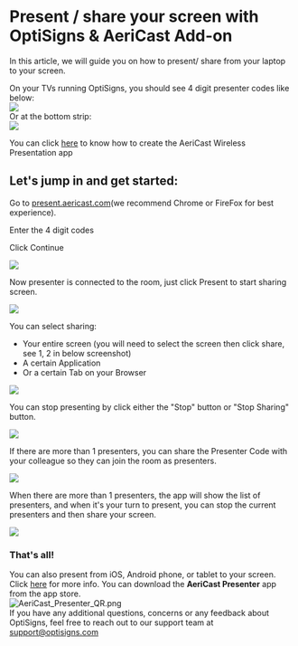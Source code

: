 # Present / share your screen with OptiSigns & AeriCast Add-on

In this article, we will guide you on how to present/ share from your laptop to your screen.

On your TVs running OptiSigns, you should see 4 digit presenter codes like below:  
![](https://support.optisigns.com/hc/article_attachments/14557704816659)  
Or at the bottom strip:  
![](https://support.optisigns.com/hc/en-us/article_attachments/14558304494483/57587dcb74a671880199ecea65c2e566f11ddffdd56714dde673d8b07a3d973e.png)

You can click [here](https://support.optisigns.com/hc/en-us/articles/14502723487379) to know how to create the AeriCast Wireless Presentation app

## **Let's jump in and get started:**

Go to [present.aericast.com](https://present.aericast.com/)(we recommend Chrome or FireFox for best experience).

Enter the 4 digit codes

Click Continue

![](https://support.optisigns.com/hc/article_attachments/14502304608531)

Now presenter is connected to the room, just click Present to start sharing screen.

![](https://support.optisigns.com/hc/article_attachments/14502347997843)

You can select sharing:

* Your entire screen (you will need to select the screen then click share, see 1, 2 in below screenshot)
* A certain Application
* Or a certain Tab on your Browser

![](https://support.optisigns.com/hc/article_attachments/14502351030035)

You can stop presenting by click either the "Stop" button or "Stop Sharing" button.

![](https://support.optisigns.com/hc/article_attachments/14502387545875)

If there are more than 1 presenters, you can share the Presenter Code with your colleague so they can join the room as presenters.

![](https://support.optisigns.com/hc/article_attachments/14502381725075)

When there are more than 1 presenters, the app will show the list of presenters, and when it's your turn to present, you can stop the current presenters and then share your screen.

![](https://support.optisigns.com/hc/article_attachments/14502391260435)

### That's all!

You can also present from iOS, Android phone, or tablet to your screen. Click [here](https://support.optisigns.com/hc/en-us/articles/14557706459283) for more info. You can download the **AeriCast Presenter** app from the app store.  
![AeriCast_Presenter_QR.png](https://support.optisigns.com/hc/article_attachments/23736190630547)  
If you have any additional questions, concerns or any feedback about OptiSigns, feel free to reach out to our support team at [support@optisigns.com](mailto:support@optisigns.com)
